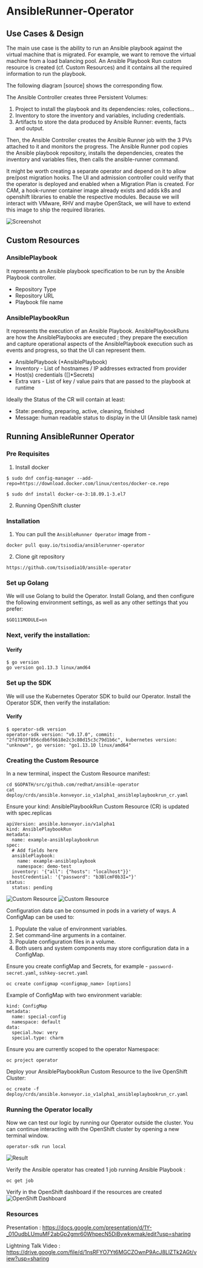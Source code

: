 # AnsibleRunner-Operator

## Use Cases & Design
The main use case is the ability to run an Ansible playbook against the virtual machine that is
migrated. For example, we want to remove the virtual machine from a load balancing pool. An
Ansible Playbook Run custom resource is created (cf. Custom Resources) and it contains all the
required information to run the playbook.

The following diagram [source] shows the corresponding flow.

The Ansible Controller creates three Persistent Volumes:
1. Project to install the playbook and its dependencies: roles, collections...
2. Inventory to store the inventory and variables, including credentials.
3. Artifacts to store the data produced by Ansible Runner: events, facts and output.

Then, the Ansible Controller creates the Ansible Runner job with the 3 PVs attached to it and
monitors the progress. The Ansible Runner pod copies the Ansible playbook repository, installs
the dependencies, creates the inventory and variables files, then calls the ansible-runner
command.

It might be worth creating a separate operator and depend on it to allow pre/post migration
hooks. The UI and admission controller could verify that the operator is deployed and enabled
when a Migration Plan is created.
For CAM, a hook-runner container image already exists and adds k8s and openshift libraries to
enable the respective modules. Because we will interact with VMware, RHV and maybe
OpenStack, we will have to extend this image to ship the required libraries.

![Screenshot](images/a.png)

## Custom Resources

### AnsiblePlaybook 
It represents an Ansible playbook specification to be run by the Ansible
Playbook controller.
- Repository Type
- Repository URL
- Playbook file name

### AnsiblePlaybookRun 
It represents the execution of an Ansible Playbook.
AnsiblePlaybookRuns are how the AnsiblePlaybooks are executed ; they prepare the execution
and capture operational aspects of the AnsiblePlaybook execution such as events and progress,
so that the UI can represent them.
- AnsiblePlaybook (*AnsiblePlaybook)
- Inventory - List of hostnames / IP addresses extracted from provider
- Host(s) credentials ([]*Secrets)
- Extra vars - List of key / value pairs that are passed to the playbook at runtime

Ideally the Status of the CR will contain at least:

- State: pending, preparing, active, cleaning, finished
- Message: human readable status to display in the UI (Ansible task name)

## Running AnsibleRunner Operator

### Pre Requisites 
1. Install docker 
```
$ sudo dnf config-manager --add-repo=https://download.docker.com/linux/centos/docker-ce.repo
```
```
$ sudo dnf install docker-ce-3:18.09.1-3.el7
```
2. Running OpenShift cluster

### Installation
1. You can pull the `AnsibleRunner Operator` image from -
```
docker pull quay.io/tsisodia/ansiblerunner-operator
```
2. Clone git repository
```
https://github.com/tsisodia10/ansible-operator
```

### Set up Golang

We will use Golang to build the Operator. Install Golang, and then configure the following environment settings, as well as any other settings that you prefer:

```$GOPATH=/your/preferred/path/
$GO111MODULE=on
```

### Next, verify the installation:

#### Verify
```
$ go version
go version go1.13.3 linux/amd64
```

### Set up the SDK

We will use the Kubernetes Operator SDK to build our Operator. Install the Operator SDK, then verify the installation:

#### Verify
```
$ operator-sdk version
operator-sdk version: "v0.17.0", commit: "2fd7019f856cdb6f6618e2c3c80d15c3c79d1b6c", kubernetes version: "unknown", go version: "go1.13.10 linux/amd64"
```

### Creating the Custom Resource 
In a new terminal, inspect the Custom Resource manifest:
```
cd $GOPATH/src/github.com/redhat/ansible-operator
cat deploy/crds/ansible.konveyor.io_v1alpha1_ansibleplaybookrun_cr.yaml
```
Ensure your kind: AnsiblePlaybookRun Custom Resource (CR) is updated with spec.replicas
```
apiVersion: ansible.konveyor.io/v1alpha1
kind: AnsiblePlaybookRun
metadata:
  name: example-ansibleplaybookrun
spec:
  # Add fields here
  ansiblePlaybook: 
    name: example-ansibleplaybook
    namespace: demo-test
  inventory: '{"all": {"hosts": "localhost"}}'
  hostCredential: '{"password": "b3BlcmF0b3I="}'
status: 
  status: pending
```
![Custom Resource](images/b.png)
![Custom Resource](images/c.png)

Configuration data can be consumed in pods in a variety of ways. A ConfigMap can be used to:

1. Populate the value of environment variables.
2. Set command-line arguments in a container.
3. Populate configuration files in a volume.
4. Both users and system components may store configuration data in a ConfigMap.

Ensure you create configMap and Secrets, for example - `password-secret.yaml`, `sshkey-secret.yaml`
```
oc create configmap <configmap_name> [options]
```

Example of ConfigMap with two environment variable:
```apiVersion: v1
kind: ConfigMap
metadata:
  name: special-config 
  namespace: default
data:
  special.how: very 
  special.type: charm 
```

Ensure you are currently scoped to the operator Namespace:
```
oc project operator
```

Deploy your AnsiblePlaybookRun Custom Resource to the live OpenShift Cluster:
```
oc create -f deploy/crds/ansible.konveyor.io_v1alpha1_ansibleplaybookrun_cr.yaml
```

### Running the Operator locally
Now we can test our logic by running our Operator outside the cluster. You can continue interacting with the OpenShift cluster by opening a new terminal window.
```
operator-sdk run local 
```
![Result](images/e.png)

Verify the Ansible operator has created 1 job running Ansible Playbook :
```
oc get job
```
Verify in the OpenShift dashboard if the resources are created 
![OpenShift Dashboard](images/d.png)

### Resources

Presentation : https://docs.google.com/presentation/d/1Y-_01OudbLUmuMF2abGp2gmr60WhpecN5DiBywkwmak/edit?usp=sharing

Lightning Talk Video : https://drive.google.com/file/d/1nsRFYO7Yt6MGCZOwnP9AcJ8LlZTk2AGt/view?usp=sharing
